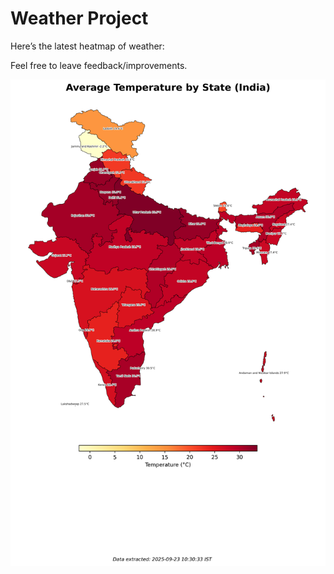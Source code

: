 # Weather Project

Here’s the latest heatmap of weather:

Feel free to leave feedback/improvements.

![India Heatmap](docs/assets/india_heatmap.png?v=D22973)
